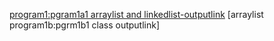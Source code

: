 [program1:pgram1a1 arraylist and linkedlist-outputlink](https://github.com/Chirashri/chirashri_java/blob/main/Screenshot%202025-05-17%20082852.png)
[arraylist program1b:pgrm1b1 class outputlink]
